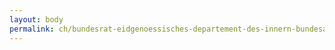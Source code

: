 ```yaml
---
layout: body
permalink: ch/bundesrat-eidgenoessisches-departement-des-innern-bundesamt-fuer-sozialversicherungen-direktion-geschaeftsfeld-invalidenversicherung-nationale-iiz-fachstelle/
---
```


